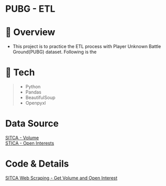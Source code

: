 # PUBG - ETL

# 📖 Overview
- This project is to practice the ETL process with Player Unknown Battle Ground(PUBG) dataset. Following is the 


# 🚩 Tech
>- Python
>- Pandas
>- BeautifulSoup
>- Openpyxl

# Data Source
[SITCA - Volume](https://www.sitca.org.tw/ROC/Industry/IN2610.aspx?pid=IN22603_03) <br>
[STICA - Open Interests](https://www.sitca.org.tw/ROC/Industry/IN2608.aspx?pid=IN22603_01)

# Code & Details
[SITCA Web Scraping - Get Volume and Open Interest](https://nbviewer.jupyter.org/gist/nyeongna/36bbba3da3007547e921015227e50185)
